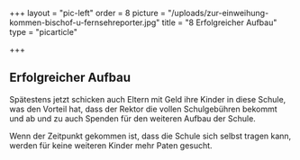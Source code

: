 +++
layout = "pic-left"
order = 8
picture = "/uploads/zur-einweihung-kommen-bischof-u-fernsehreporter.jpg"
title = "8 Erfolgreicher Aufbau"
type = "picarticle"

+++
## Erfolgreicher Aufbau

Spätestens jetzt schicken auch Eltern mit Geld ihre Kinder in diese Schule, was den Vorteil hat, dass der Rektor die vollen Schulgebühren bekommt und ab und zu auch Spenden für den weiteren Aufbau der Schule. 

Wenn der Zeitpunkt gekommen ist, dass die Schule sich selbst tragen kann, werden für keine weiteren Kinder mehr Paten gesucht.